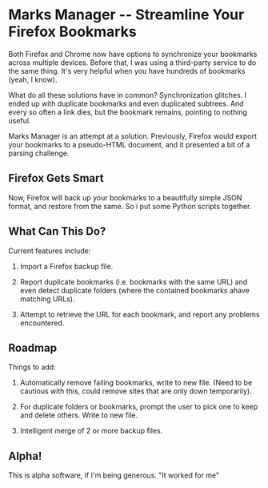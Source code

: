 # Marks Manager -- Streamline Your Firefox Bookmarks

Both Firefox and Chrome now have options to synchronize your bookmarks across multiple devices. Before that, I was using a third-party service to do the same thing. It's very helpful when you have hundreds of bookmarks (yeah, I know).

What do all these solutions have in common? Synchronization glitches. I ended up with duplicate bookmarks and even duplicated subtrees. And every so often a link dies, but the bookmark remains, pointing to nothing useful.

Marks Manager is an attempt at a solution. Previously, Firefox would export your bookmarks to a pseudo-HTML document, and it presented a bit of a parsing challenge.

## Firefox Gets Smart

Now, Firefox will back up your bookmarks to a beautifully simple JSON format, and restore from the same. So i put some Python scripts together.

## What Can This Do?

Current features include:

1. Import a Firefox backup file.

2. Report duplicate bookmarks (i.e. bookmarks with the same URL) and even detect duplicate folders (where the contained bookmarks ahave matching URLs).

3. Attempt to retrieve the URL for each bookmark, and report any problems encountered.

## Roadmap

Things to add:

1. Automatically remove failing bookmarks, write to new file. (Need to be cautious with this, could remove sites that are only down temporarily).

2. For duplicate folders or bookmarks, prompt the user to pick one to keep and delete others. Write to new file.


4. Intelligent merge of 2 or more backup files.

## Alpha!

This is alpha software, if I'm being generous. "It worked for me"
